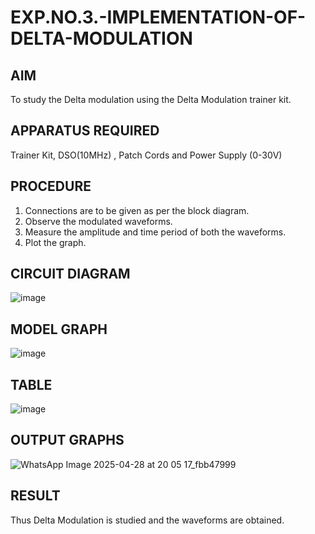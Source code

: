 # EXP.NO.3.-IMPLEMENTATION-OF-DELTA-MODULATION


  
## AIM    
 To study the Delta modulation using the Delta Modulation trainer kit. 
## APPARATUS REQUIRED
Trainer Kit, DSO(10MHz) , Patch Cords and Power Supply (0-30V)   
## PROCEDURE
1.	Connections are to be given as per the block diagram.
2.	Observe the modulated waveforms.
3.	Measure the amplitude and time period of both the waveforms.
4.	Plot the graph.

## CIRCUIT DIAGRAM
![image](https://github.com/user-attachments/assets/e42c6982-dc26-4441-96cf-adc6f355c714)

## MODEL GRAPH
![image](https://github.com/user-attachments/assets/ecc387a0-1564-4b62-9382-4848fa96aa0b)

## TABLE
![image](https://github.com/user-attachments/assets/723298ee-e866-4ee2-9b4e-6280637ee818)

## OUTPUT GRAPHS
![WhatsApp Image 2025-04-28 at 20 05 17_fbb47999](https://github.com/user-attachments/assets/6c2434f7-4cfa-46d8-9c69-e7d770e8fda7)

## RESULT
  Thus Delta Modulation is studied and the waveforms are obtained.
